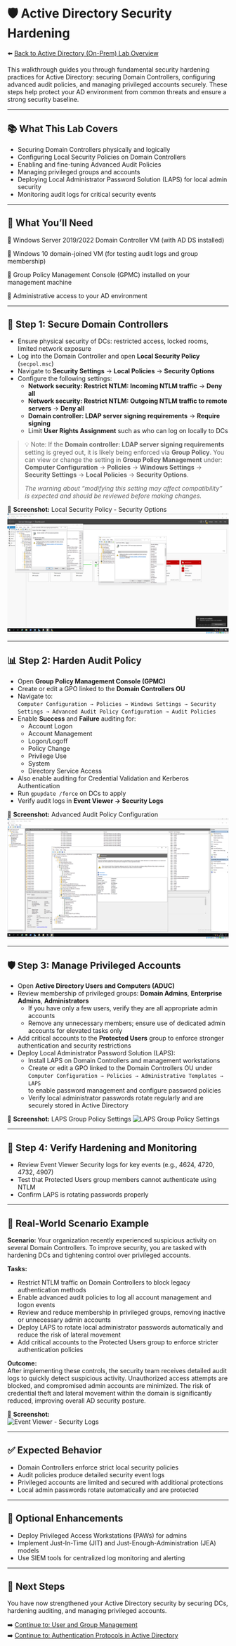 # 🛡️ Active Directory Security Hardening

⬅️ [Back to Active Directory (On-Prem) Lab Overview](./README.md)

This walkthrough guides you through fundamental security hardening practices for Active Directory: securing Domain Controllers, configuring advanced audit policies, and managing privileged accounts securely. These steps help protect your AD environment from common threats and ensure a strong security baseline.

---

## 📚 What This Lab Covers

- Securing Domain Controllers physically and logically  
- Configuring Local Security Policies on Domain Controllers  
- Enabling and fine-tuning Advanced Audit Policies  
- Managing privileged groups and accounts  
- Deploying Local Administrator Password Solution (LAPS) for local admin security  
- Monitoring audit logs for critical security events

---

## 📝 What You’ll Need

🔹 Windows Server 2019/2022 Domain Controller VM (with AD DS installed)

🔹 Windows 10 domain-joined VM (for testing audit logs and group membership)

🔹 Group Policy Management Console (GPMC) installed on your management machine

🔹 Administrative access to your AD environment

---

## 🔐 Step 1: Secure Domain Controllers

- Ensure physical security of DCs: restricted access, locked rooms, limited network exposure  
- Log into the Domain Controller and open **Local Security Policy** (`secpol.msc`)  
- Navigate to **Security Settings** → **Local Policies** → **Security Options**  
- Configure the following settings:  
  - **Network security: Restrict NTLM: Incoming NTLM traffic** → **Deny all**  
  - **Network security: Restrict NTLM: Outgoing NTLM traffic to remote servers** → **Deny all**  
  - **Domain controller: LDAP server signing requirements** → **Require signing**  
  - Limit **User Rights Assignment** such as who can log on locally to DCs

> 💡 Note: If the **Domain controller: LDAP server signing requirements** setting is greyed out, it is likely being enforced via **Group Policy**. You can view or change the setting in **Group Policy Management** under:
**Computer Configuration** → **Policies** → **Windows Settings** → **Security Settings** → **Local Policies** → **Security Options**.
> 
> *The warning about “modifying this setting may affect compatibility” is expected and should be reviewed before making changes.*

📸 **Screenshot:** Local Security Policy - Security Options
![Local Security Policy - Security Options](./screenshots/ad-security-hardening/01local-security-policy-security-options.png)

---

## 📊 Step 2: Harden Audit Policy

- Open **Group Policy Management Console (GPMC)**  
- Create or edit a GPO linked to the **Domain Controllers OU**  
- Navigate to:  
  `Computer Configuration → Policies → Windows Settings → Security Settings → Advanced Audit Policy Configuration → Audit Policies`  
- Enable **Success** and **Failure** auditing for:  
  - Account Logon  
  - Account Management  
  - Logon/Logoff  
  - Policy Change  
  - Privilege Use  
  - System  
  - Directory Service Access  
- Also enable auditing for Credential Validation and Kerberos Authentication  
- Run `gpupdate /force` on DCs to apply  
- Verify audit logs in **Event Viewer → Security Logs**  

📸 **Screenshot:** Advanced Audit Policy Configuration  
![Advanced Audit Policy Configuration](./screenshots/ad-security-hardening/02advanced-audit-policy-config.png)

---

## 🛡️ Step 3: Manage Privileged Accounts

- Open **Active Directory Users and Computers (ADUC)**
- Review membership of privileged groups: **Domain Admins**, **Enterprise Admins**, **Administrators**
  - If you have only a few users, verify they are all appropriate admin accounts
  - Remove any unnecessary members; ensure use of dedicated admin accounts for elevated tasks only
- Add critical accounts to the **Protected Users** group to enforce stronger authentication and security restrictions
- Deploy Local Administrator Password Solution (LAPS):
  - Install LAPS on Domain Controllers and management workstations
  - Create or edit a GPO linked to the Domain Controllers OU under  
    `Computer Configuration → Policies → Administrative Templates → LAPS`  
    to enable password management and configure password policies
  - Verify local administrator passwords rotate regularly and are securely stored in Active Directory

📸 **Screenshot:** LAPS Group Policy Settings
![LAPS Group Policy Settings](./screenshots/ad-security-hardening/laps-gpo-settings.png)

---

## 🔎 Step 4: Verify Hardening and Monitoring

- Review Event Viewer Security logs for key events (e.g., 4624, 4720, 4732, 4907)  
- Test that Protected Users group members cannot authenticate using NTLM  
- Confirm LAPS is rotating passwords properly  

---

## 🔄 Real-World Scenario Example

**Scenario:** Your organization recently experienced suspicious activity on several Domain Controllers. To improve security, you are tasked with hardening DCs and tightening control over privileged accounts.

**Tasks:**
- Restrict NTLM traffic on Domain Controllers to block legacy authentication methods  
- Enable advanced audit policies to log all account management and logon events  
- Review and reduce membership in privileged groups, removing inactive or unnecessary admin accounts  
- Deploy LAPS to rotate local administrator passwords automatically and reduce the risk of lateral movement  
- Add critical accounts to the Protected Users group to enforce stricter authentication policies  

**Outcome:**  
After implementing these controls, the security team receives detailed audit logs to quickly detect suspicious activity. Unauthorized access attempts are blocked, and compromised admin accounts are minimized. The risk of credential theft and lateral movement within the domain is significantly reduced, improving overall AD security posture.

📸 **Screenshot:**  
![Event Viewer - Security Logs](./screenshots/ad-security-hardening/event-viewer-security-logs.png)

---

## ✅ Expected Behavior
- Domain Controllers enforce strict local security policies  
- Audit policies produce detailed security event logs  
- Privileged accounts are limited and secured with additional protections  
- Local admin passwords rotate automatically and are protected  

---

## 🔄 Optional Enhancements
- Deploy Privileged Access Workstations (PAWs) for admins  
- Implement Just-In-Time (JIT) and Just-Enough-Administration (JEA) models  
- Use SIEM tools for centralized log monitoring and alerting  

---

## 🔗 Next Steps

You have now strengthened your Active Directory security by securing DCs, hardening auditing, and managing privileged accounts.

➡️ [Continue to: User and Group Management](./user-and-group-management.md)  
➡️ [Continue to: Authentication Protocols in Active Directory](./authentication-protocols-in-active-directory.md)
